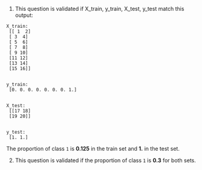 
1. This question is validated if X_train, y_train, X_test, y_test match this output:

```console
X_train:  
 [[ 1  2]
 [ 3  4]
 [ 5  6]
 [ 7  8]
 [ 9 10]
 [11 12]
 [13 14]
 [15 16]]


y_train:  
 [0. 0. 0. 0. 0. 0. 0. 1.]


X_test:  
 [[17 18]
 [19 20]]


y_test:  
 [1. 1.]
```

The proportion of class `1` is **0.125** in the train set and **1.** in the test set.

2. This question is validated if the proportion of class `1` is **0.3** for both sets.
